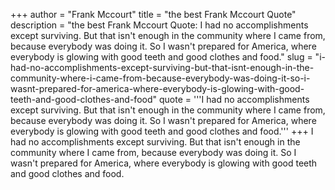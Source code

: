 +++
author = "Frank Mccourt"
title = "the best Frank Mccourt Quote"
description = "the best Frank Mccourt Quote: I had no accomplishments except surviving. But that isn't enough in the community where I came from, because everybody was doing it. So I wasn't prepared for America, where everybody is glowing with good teeth and good clothes and food."
slug = "i-had-no-accomplishments-except-surviving-but-that-isnt-enough-in-the-community-where-i-came-from-because-everybody-was-doing-it-so-i-wasnt-prepared-for-america-where-everybody-is-glowing-with-good-teeth-and-good-clothes-and-food"
quote = '''I had no accomplishments except surviving. But that isn't enough in the community where I came from, because everybody was doing it. So I wasn't prepared for America, where everybody is glowing with good teeth and good clothes and food.'''
+++
I had no accomplishments except surviving. But that isn't enough in the community where I came from, because everybody was doing it. So I wasn't prepared for America, where everybody is glowing with good teeth and good clothes and food.
